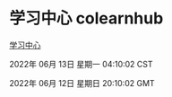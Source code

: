 # 学习中心 colearnhub
[学习中心](http://59.174.27.195:56308/colearnhub/)

2022年 06月 13日 星期一 04:10:02 CST

2022年 06月 12日 星期日 20:10:02 GMT
